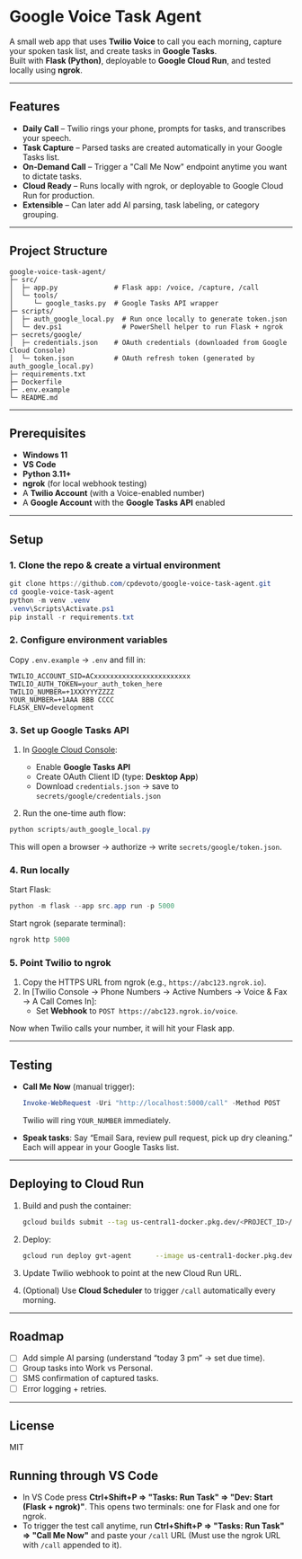 # Google Voice Task Agent

A small web app that uses **Twilio Voice** to call you each morning, capture your spoken task list, and create tasks in **Google Tasks**.  
Built with **Flask (Python)**, deployable to **Google Cloud Run**, and tested locally using **ngrok**.

---

## Features

- **Daily Call** – Twilio rings your phone, prompts for tasks, and transcribes your speech.
- **Task Capture** – Parsed tasks are created automatically in your Google Tasks list.
- **On-Demand Call** – Trigger a "Call Me Now" endpoint anytime you want to dictate tasks.
- **Cloud Ready** – Runs locally with ngrok, or deployable to Google Cloud Run for production.
- **Extensible** – Can later add AI parsing, task labeling, or category grouping.

---

## Project Structure

```
google-voice-task-agent/
├─ src/
│  ├─ app.py              # Flask app: /voice, /capture, /call
│  └─ tools/
│     └─ google_tasks.py  # Google Tasks API wrapper
├─ scripts/
│  ├─ auth_google_local.py  # Run once locally to generate token.json
│  └─ dev.ps1               # PowerShell helper to run Flask + ngrok
├─ secrets/google/
│  ├─ credentials.json    # OAuth credentials (downloaded from Google Cloud Console)
│  └─ token.json          # OAuth refresh token (generated by auth_google_local.py)
├─ requirements.txt
├─ Dockerfile
├─ .env.example
└─ README.md
```

---

## Prerequisites

- **Windows 11**
- **VS Code**
- **Python 3.11+**
- **ngrok** (for local webhook testing)
- A **Twilio Account** (with a Voice-enabled number)
- A **Google Account** with the **Google Tasks API** enabled

---

## Setup

### 1. Clone the repo & create a virtual environment

```powershell
git clone https://github.com/cpdevoto/google-voice-task-agent.git
cd google-voice-task-agent
python -m venv .venv
.venv\Scripts\Activate.ps1
pip install -r requirements.txt
```

### 2. Configure environment variables

Copy `.env.example` → `.env` and fill in:

```env
TWILIO_ACCOUNT_SID=ACxxxxxxxxxxxxxxxxxxxxxxxx
TWILIO_AUTH_TOKEN=your_auth_token_here
TWILIO_NUMBER=+1XXXYYYZZZZ
YOUR_NUMBER=+1AAA BBB CCCC
FLASK_ENV=development
```

### 3. Set up Google Tasks API

1. In [Google Cloud Console](https://console.cloud.google.com/):

   - Enable **Google Tasks API**
   - Create OAuth Client ID (type: **Desktop App**)
   - Download `credentials.json` → save to `secrets/google/credentials.json`

2. Run the one-time auth flow:

```powershell
python scripts/auth_google_local.py
```

This will open a browser → authorize → write `secrets/google/token.json`.

### 4. Run locally

Start Flask:

```powershell
python -m flask --app src.app run -p 5000
```

Start ngrok (separate terminal):

```powershell
ngrok http 5000
```

### 5. Point Twilio to ngrok

1. Copy the HTTPS URL from ngrok (e.g., `https://abc123.ngrok.io`).
2. In [Twilio Console → Phone Numbers → Active Numbers → Voice & Fax → A Call Comes In]:
   - Set **Webhook** to `POST https://abc123.ngrok.io/voice`.

Now when Twilio calls your number, it will hit your Flask app.

---

## Testing

- **Call Me Now** (manual trigger):

  ```powershell
  Invoke-WebRequest -Uri "http://localhost:5000/call" -Method POST
  ```

  Twilio will ring `YOUR_NUMBER` immediately.

- **Speak tasks**: Say “Email Sara, review pull request, pick up dry cleaning.”  
  Each will appear in your Google Tasks list.

---

## Deploying to Cloud Run

1. Build and push the container:

   ```bash
   gcloud builds submit --tag us-central1-docker.pkg.dev/<PROJECT_ID>/app-repo/gvt-agent:v1
   ```

2. Deploy:

   ```bash
   gcloud run deploy gvt-agent      --image us-central1-docker.pkg.dev/<PROJECT_ID>/app-repo/gvt-agent:v1      --region us-central1      --allow-unauthenticated      --port 8080      --set-env-vars TWILIO_ACCOUNT_SID=...,TWILIO_AUTH_TOKEN=...,TWILIO_NUMBER=...,YOUR_NUMBER=...      --update-secrets GOOGLE_CREDENTIALS_FILE=GOOGLE_CREDENTIALS_JSON:latest      --update-secrets GOOGLE_TOKEN_FILE=GOOGLE_TOKEN_JSON:latest
   ```

3. Update Twilio webhook to point at the new Cloud Run URL.

4. (Optional) Use **Cloud Scheduler** to trigger `/call` automatically every morning.

---

## Roadmap

- [ ] Add simple AI parsing (understand “today 3 pm” → set due time).
- [ ] Group tasks into Work vs Personal.
- [ ] SMS confirmation of captured tasks.
- [ ] Error logging + retries.

---

## License

MIT

## Running through VS Code

- In VS Code press **Ctrl+Shift+P => "Tasks: Run Task" => "Dev: Start (Flask + ngrok)"**. This opens two terminals: one for Flask and one for ngrok.
- To trigger the test call anytime, run **Ctrl+Shift+P => "Tasks: Run Task" => "Call Me Now"** and paste your `/call` URL (Must use the ngrok URL with `/call` appended to it).
